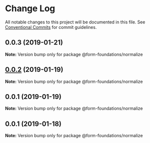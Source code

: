 # Change Log

All notable changes to this project will be documented in this file.
See [Conventional Commits](https://conventionalcommits.org) for commit guidelines.

## 0.0.3 (2019-01-21)

**Note:** Version bump only for package @form-foundations/normalize





## [0.0.2](https://github.com/nathanvale/form-foundations/compare/@form-foundations/normalize@0.0.1...@form-foundations/normalize@0.0.2) (2019-01-19)

**Note:** Version bump only for package @form-foundations/normalize





## 0.0.1 (2019-01-19)

**Note:** Version bump only for package @form-foundations/normalize





## 0.0.1 (2019-01-18)

**Note:** Version bump only for package @form-foundations/normalize
